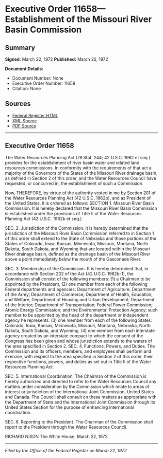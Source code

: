 # Executive Order 11658—Establishment of the Missouri River Basin Commission

## Summary

**Signed:** March 22, 1972
**Published:** March 22, 1972

**Document Details:**
- Document Number: None
- Executive Order Number: 11658
- Citation: None

## Sources
- [Federal Register HTML](https://www.presidency.ucsb.edu/documents/executive-order-11658-establishment-the-missouri-river-basin-commission)
- [XML Source](None)
- [PDF Source](None)

---

## Executive Order 11658

The Water Resources Planning Act (79 Stat. 244; 42 U.S.C. 1962 et seq.) provides for the establishment of river basin water and related land resources commissions. In conformity with the requirements of that act a majority of the Governors of the States of the Missouri River drainage basin, as defined in Section 2 of this order, and the Water Resources Council have requested, or concurred in, the establishment of such a Commission.

Now, THEREFORE, by virtue of the authority vested in me by Section 201 of the Water Resources Planning Act (42 U.S.C. 1962b), and as President of the United States, it is ordered as follows:
SECTION 1. Missouri River Basin Commission. It is hereby declared that the Missouri River Basin Commission is established under the provisions of Title II of the Water Resources Planning Act (42 U.S.C. 1962b et seq.).

SEC. 2. Jurisdiction of the Commission. It is hereby determined that the jurisdiction of the Missouri River Basin Commission referred to in Section 1 of this order shall extend to the State of Nebraska and those portions of the States of Colorado, Iowa, Kansas, Minnesota, Missouri, Montana, North Dakota, South Dakota, and Wyoming that are located within the Missouri River drainage basin, defined as the drainage basin of the Missouri River above a point immediately below the mouth of the Gasconade River.

SEC. 3. Membership of the Commission. It is hereby determined that, in accordance with Section 202 of the Act (42 U.S.C. 1962b-1), the Commission shall consist of the following members:
    (1) a Chairman to be appointed by the President,
    (2) one member from each of the following Federal departments and agencies: Department of Agriculture; Department of the Army; Department of Commerce; Department of Health, Education, and Welfare; Department of Housing and Urban Development; Department of the Interior; Department of Transportation; Federal Power Commission; Atomic Energy Commission; and the Environmental Protection Agency; such member to be appointed by the head of the department or independent agency he represents.
    (3) one member from each of the following States: Colorado, Iowa, Kansas, Minnesota, Missouri, Montana, Nebraska, North Dakota, South Dakota, and Wyoming.
    (4) one member from each interstate agency created by an interstate compact to which the consent of the Congress has been given and whose jurisdiction extends to the waters of the area specified in Section 2.
SEC. 4. Functions, Powers, and Duties. The Commission and its officers, members, and employees shall perform and exercise, with respect to the area specified in Section 2 of this order, their respective functions, powers, and duties as set out in Title II of the Water Resources Planning Act.

SEC. 5. International Coordination. The Chairman of the Commission is hereby authorized and directed to refer to the Water Resources Council any matters under consideration by the Commission which relate to areas of interest or jurisdiction of the International Joint Commission, United States and Canada. The Council shall consult on these matters as appropriate with the Department of State and the International Joint Commission through its United States Section for the purpose of enhancing international coordination.

SEC. 6. Reporting to the President. The Chairman of the Commission shall report to the President through the Water Resources Council.

RICHARD NIXON
The White House,
March 22, 1972

---

*Filed by the Office of the Federal Register on March 22, 1972*
